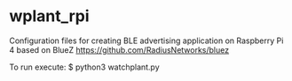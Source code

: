 # wplant_rpi
 Configuration files for creating BLE advertising application on Raspberry Pi 4 based on BlueZ
https://github.com/RadiusNetworks/bluez

To run execute:
$ python3 watchplant.py
